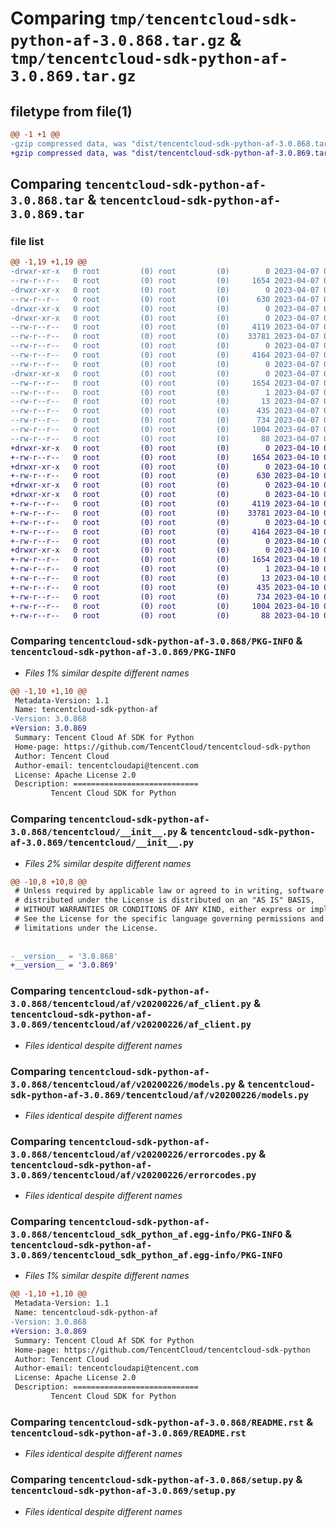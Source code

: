 # Comparing `tmp/tencentcloud-sdk-python-af-3.0.868.tar.gz` & `tmp/tencentcloud-sdk-python-af-3.0.869.tar.gz`

## filetype from file(1)

```diff
@@ -1 +1 @@
-gzip compressed data, was "dist/tencentcloud-sdk-python-af-3.0.868.tar", last modified: Fri Apr  7 00:14:14 2023, max compression
+gzip compressed data, was "dist/tencentcloud-sdk-python-af-3.0.869.tar", last modified: Mon Apr 10 02:53:12 2023, max compression
```

## Comparing `tencentcloud-sdk-python-af-3.0.868.tar` & `tencentcloud-sdk-python-af-3.0.869.tar`

### file list

```diff
@@ -1,19 +1,19 @@
-drwxr-xr-x   0 root         (0) root         (0)        0 2023-04-07 00:14:14.000000 tencentcloud-sdk-python-af-3.0.868/
--rw-r--r--   0 root         (0) root         (0)     1654 2023-04-07 00:14:14.000000 tencentcloud-sdk-python-af-3.0.868/PKG-INFO
-drwxr-xr-x   0 root         (0) root         (0)        0 2023-04-07 00:14:14.000000 tencentcloud-sdk-python-af-3.0.868/tencentcloud/
--rw-r--r--   0 root         (0) root         (0)      630 2023-04-07 00:14:14.000000 tencentcloud-sdk-python-af-3.0.868/tencentcloud/__init__.py
-drwxr-xr-x   0 root         (0) root         (0)        0 2023-04-07 00:14:14.000000 tencentcloud-sdk-python-af-3.0.868/tencentcloud/af/
-drwxr-xr-x   0 root         (0) root         (0)        0 2023-04-07 00:14:14.000000 tencentcloud-sdk-python-af-3.0.868/tencentcloud/af/v20200226/
--rw-r--r--   0 root         (0) root         (0)     4119 2023-04-07 00:14:14.000000 tencentcloud-sdk-python-af-3.0.868/tencentcloud/af/v20200226/af_client.py
--rw-r--r--   0 root         (0) root         (0)    33781 2023-04-07 00:14:14.000000 tencentcloud-sdk-python-af-3.0.868/tencentcloud/af/v20200226/models.py
--rw-r--r--   0 root         (0) root         (0)        0 2023-04-07 00:14:14.000000 tencentcloud-sdk-python-af-3.0.868/tencentcloud/af/v20200226/__init__.py
--rw-r--r--   0 root         (0) root         (0)     4164 2023-04-07 00:14:14.000000 tencentcloud-sdk-python-af-3.0.868/tencentcloud/af/v20200226/errorcodes.py
--rw-r--r--   0 root         (0) root         (0)        0 2023-04-07 00:14:14.000000 tencentcloud-sdk-python-af-3.0.868/tencentcloud/af/__init__.py
-drwxr-xr-x   0 root         (0) root         (0)        0 2023-04-07 00:14:14.000000 tencentcloud-sdk-python-af-3.0.868/tencentcloud_sdk_python_af.egg-info/
--rw-r--r--   0 root         (0) root         (0)     1654 2023-04-07 00:14:14.000000 tencentcloud-sdk-python-af-3.0.868/tencentcloud_sdk_python_af.egg-info/PKG-INFO
--rw-r--r--   0 root         (0) root         (0)        1 2023-04-07 00:14:14.000000 tencentcloud-sdk-python-af-3.0.868/tencentcloud_sdk_python_af.egg-info/dependency_links.txt
--rw-r--r--   0 root         (0) root         (0)       13 2023-04-07 00:14:14.000000 tencentcloud-sdk-python-af-3.0.868/tencentcloud_sdk_python_af.egg-info/top_level.txt
--rw-r--r--   0 root         (0) root         (0)      435 2023-04-07 00:14:14.000000 tencentcloud-sdk-python-af-3.0.868/tencentcloud_sdk_python_af.egg-info/SOURCES.txt
--rw-r--r--   0 root         (0) root         (0)      734 2023-04-07 00:14:14.000000 tencentcloud-sdk-python-af-3.0.868/README.rst
--rw-r--r--   0 root         (0) root         (0)     1004 2023-04-07 00:14:14.000000 tencentcloud-sdk-python-af-3.0.868/setup.py
--rw-r--r--   0 root         (0) root         (0)       88 2023-04-07 00:14:14.000000 tencentcloud-sdk-python-af-3.0.868/setup.cfg
+drwxr-xr-x   0 root         (0) root         (0)        0 2023-04-10 02:53:12.000000 tencentcloud-sdk-python-af-3.0.869/
+-rw-r--r--   0 root         (0) root         (0)     1654 2023-04-10 02:53:12.000000 tencentcloud-sdk-python-af-3.0.869/PKG-INFO
+drwxr-xr-x   0 root         (0) root         (0)        0 2023-04-10 02:53:12.000000 tencentcloud-sdk-python-af-3.0.869/tencentcloud/
+-rw-r--r--   0 root         (0) root         (0)      630 2023-04-10 02:53:12.000000 tencentcloud-sdk-python-af-3.0.869/tencentcloud/__init__.py
+drwxr-xr-x   0 root         (0) root         (0)        0 2023-04-10 02:53:12.000000 tencentcloud-sdk-python-af-3.0.869/tencentcloud/af/
+drwxr-xr-x   0 root         (0) root         (0)        0 2023-04-10 02:53:12.000000 tencentcloud-sdk-python-af-3.0.869/tencentcloud/af/v20200226/
+-rw-r--r--   0 root         (0) root         (0)     4119 2023-04-10 02:53:12.000000 tencentcloud-sdk-python-af-3.0.869/tencentcloud/af/v20200226/af_client.py
+-rw-r--r--   0 root         (0) root         (0)    33781 2023-04-10 02:53:12.000000 tencentcloud-sdk-python-af-3.0.869/tencentcloud/af/v20200226/models.py
+-rw-r--r--   0 root         (0) root         (0)        0 2023-04-10 02:53:12.000000 tencentcloud-sdk-python-af-3.0.869/tencentcloud/af/v20200226/__init__.py
+-rw-r--r--   0 root         (0) root         (0)     4164 2023-04-10 02:53:12.000000 tencentcloud-sdk-python-af-3.0.869/tencentcloud/af/v20200226/errorcodes.py
+-rw-r--r--   0 root         (0) root         (0)        0 2023-04-10 02:53:12.000000 tencentcloud-sdk-python-af-3.0.869/tencentcloud/af/__init__.py
+drwxr-xr-x   0 root         (0) root         (0)        0 2023-04-10 02:53:12.000000 tencentcloud-sdk-python-af-3.0.869/tencentcloud_sdk_python_af.egg-info/
+-rw-r--r--   0 root         (0) root         (0)     1654 2023-04-10 02:53:12.000000 tencentcloud-sdk-python-af-3.0.869/tencentcloud_sdk_python_af.egg-info/PKG-INFO
+-rw-r--r--   0 root         (0) root         (0)        1 2023-04-10 02:53:12.000000 tencentcloud-sdk-python-af-3.0.869/tencentcloud_sdk_python_af.egg-info/dependency_links.txt
+-rw-r--r--   0 root         (0) root         (0)       13 2023-04-10 02:53:12.000000 tencentcloud-sdk-python-af-3.0.869/tencentcloud_sdk_python_af.egg-info/top_level.txt
+-rw-r--r--   0 root         (0) root         (0)      435 2023-04-10 02:53:12.000000 tencentcloud-sdk-python-af-3.0.869/tencentcloud_sdk_python_af.egg-info/SOURCES.txt
+-rw-r--r--   0 root         (0) root         (0)      734 2023-04-10 02:53:12.000000 tencentcloud-sdk-python-af-3.0.869/README.rst
+-rw-r--r--   0 root         (0) root         (0)     1004 2023-04-10 02:53:12.000000 tencentcloud-sdk-python-af-3.0.869/setup.py
+-rw-r--r--   0 root         (0) root         (0)       88 2023-04-10 02:53:12.000000 tencentcloud-sdk-python-af-3.0.869/setup.cfg
```

### Comparing `tencentcloud-sdk-python-af-3.0.868/PKG-INFO` & `tencentcloud-sdk-python-af-3.0.869/PKG-INFO`

 * *Files 1% similar despite different names*

```diff
@@ -1,10 +1,10 @@
 Metadata-Version: 1.1
 Name: tencentcloud-sdk-python-af
-Version: 3.0.868
+Version: 3.0.869
 Summary: Tencent Cloud Af SDK for Python
 Home-page: https://github.com/TencentCloud/tencentcloud-sdk-python
 Author: Tencent Cloud
 Author-email: tencentcloudapi@tencent.com
 License: Apache License 2.0
 Description: ============================
         Tencent Cloud SDK for Python
```

### Comparing `tencentcloud-sdk-python-af-3.0.868/tencentcloud/__init__.py` & `tencentcloud-sdk-python-af-3.0.869/tencentcloud/__init__.py`

 * *Files 2% similar despite different names*

```diff
@@ -10,8 +10,8 @@
 # Unless required by applicable law or agreed to in writing, software
 # distributed under the License is distributed on an "AS IS" BASIS,
 # WITHOUT WARRANTIES OR CONDITIONS OF ANY KIND, either express or implied.
 # See the License for the specific language governing permissions and
 # limitations under the License.
 
 
-__version__ = '3.0.868'
+__version__ = '3.0.869'
```

### Comparing `tencentcloud-sdk-python-af-3.0.868/tencentcloud/af/v20200226/af_client.py` & `tencentcloud-sdk-python-af-3.0.869/tencentcloud/af/v20200226/af_client.py`

 * *Files identical despite different names*

### Comparing `tencentcloud-sdk-python-af-3.0.868/tencentcloud/af/v20200226/models.py` & `tencentcloud-sdk-python-af-3.0.869/tencentcloud/af/v20200226/models.py`

 * *Files identical despite different names*

### Comparing `tencentcloud-sdk-python-af-3.0.868/tencentcloud/af/v20200226/errorcodes.py` & `tencentcloud-sdk-python-af-3.0.869/tencentcloud/af/v20200226/errorcodes.py`

 * *Files identical despite different names*

### Comparing `tencentcloud-sdk-python-af-3.0.868/tencentcloud_sdk_python_af.egg-info/PKG-INFO` & `tencentcloud-sdk-python-af-3.0.869/tencentcloud_sdk_python_af.egg-info/PKG-INFO`

 * *Files 1% similar despite different names*

```diff
@@ -1,10 +1,10 @@
 Metadata-Version: 1.1
 Name: tencentcloud-sdk-python-af
-Version: 3.0.868
+Version: 3.0.869
 Summary: Tencent Cloud Af SDK for Python
 Home-page: https://github.com/TencentCloud/tencentcloud-sdk-python
 Author: Tencent Cloud
 Author-email: tencentcloudapi@tencent.com
 License: Apache License 2.0
 Description: ============================
         Tencent Cloud SDK for Python
```

### Comparing `tencentcloud-sdk-python-af-3.0.868/README.rst` & `tencentcloud-sdk-python-af-3.0.869/README.rst`

 * *Files identical despite different names*

### Comparing `tencentcloud-sdk-python-af-3.0.868/setup.py` & `tencentcloud-sdk-python-af-3.0.869/setup.py`

 * *Files identical despite different names*

